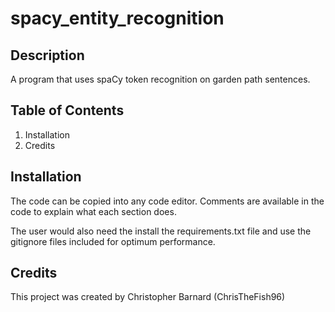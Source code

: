 # spacy_entity_recognition

## Description
A program that uses spaCy token recognition on garden path sentences.

## Table of Contents
1. Installation
1. Credits

## Installation
The code can be copied into any code editor.
Comments are available in the code to explain what each section does.

The user would also need the install the requirements.txt file and use the gitignore files included for optimum performance.

## Credits
This project was created by Christopher Barnard (ChrisTheFish96)

